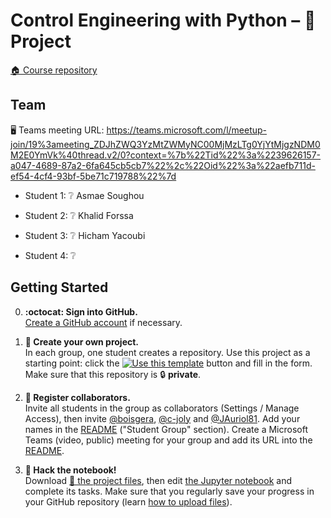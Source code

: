 # Control Engineering with Python – 🚀 Project

[:house: Course repository](https://github.com/boisgera/control-engineering-with-python)

## Team

🖥 Teams meeting URL: <https://teams.microsoft.com/l/meetup-join/19%3ameeting_ZDJhZWQ3YzMtZWMyNC00MjMzLTg0YjYtMjgzNDM0M2E0YmVk%40thread.v2/0?context=%7b%22Tid%22%3a%2239626157-a047-4689-87a2-6fa645cb5cb7%22%2c%22Oid%22%3a%22aefb711d-ef54-4cf4-93bf-5be71c719788%22%7d>

  - Student 1: ❔ Asmae Soughou

  - Student 2: ❔ Khalid Forssa

  - Student 3: ❔ Hicham Yacoubi

  - Student 4: ❔

## Getting Started

  0. **:octocat: Sign into GitHub.**   
     [Create a GitHub account](https://github.com/join) if necessary.

  1. **🎉 Create your own project.**  
     In each group, one student creates a repository.
     Use this project as a starting point: click the [![Use this template](https://img.shields.io/badge/-Use%20this%20template-%232ea44f)](https://github.com/boisgera/control-engineering-with-python-project/generate) button and fill in the form.
     Make sure that this repository is 🔒 **private**.

  2. **👥 Register collaborators.**  
    Invite all students in the group as collaborators 
    (Settings / Manage Access), then invite [@boisgera](https://github.com/boisgera), 
    [@c-joly](https://github.com/c-joly) and [@JAuriol81](https://github.com/JAuriol81). 
    Add your names in the [README](README.md) ("Student Group" section). 
    Create a Microsoft Teams (video, public) meeting for your group and add its URL into the [README](README.md).

  3. **📔 Hack the notebook!**  
     Download [📁 the project files](https://github.com/boisgera/control-engineering-with-python-project/archive/refs/heads/master.zip), then edit [the Jupyter notebook](project.ipynb) and complete its tasks. Make sure that you regularly save your progress in your GitHub repository (learn [how to upload files](https://docs.github.com/en/github/managing-files-in-a-repository/adding-a-file-to-a-repository)).
